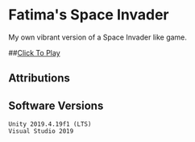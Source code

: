 # Fatima's Space Invader

My own vibrant version of a Space Invader like game.

##[Click To Play](https://fat1nad.github.io/Fatimas-Space-Invader-Basic/)

## Attributions

## Software Versions

	Unity 2019.4.19f1 (LTS)
	Visual Studio 2019
